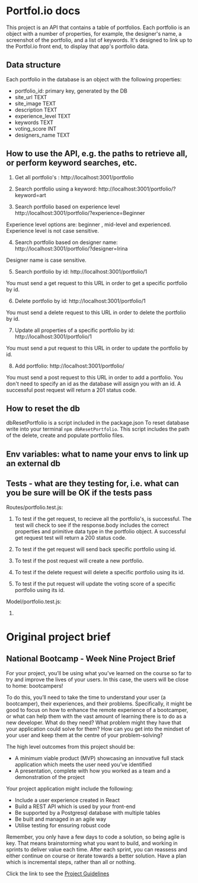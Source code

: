 # Portfol.io docs

This project is an API that contains a table of portfolios. Each portfolio is an object with a number of properties, for example, the designer's name, a screenshot of the portfolio, and a list of keywords. It's designed to link up to the Portfol.io front end, to display that app's portfolio data.

## Data structure

Each portfolio in the database is an object with the following properties:

- portfolio_id: primary key, generated by the DB
- site_url TEXT
- site_image TEXT
- description TEXT
- experience_level TEXT
- keywords TEXT
- voting_score INT
- designers_name TEXT


## How to use the API, e.g. the paths to retrieve all, or perform keyword searches, etc.

1. Get all portfolio's : 
 http://localhost:3001/portfolio


2. Search portfolio using a keyword: 
 http://localhost:3001/portfolio/?keyword=art


 3. Search portfolio based on experience level 
http://localhost:3001/portfolio/?experience=Beginner

Experience level options are: beginner , mid-level and experienced. 
Experience level is not case sensitive.

4. Search portfolio based on designer name:
http://localhost:3001/portfolio/?designer=Irina

Designer name is case sensitive.


5. Search portfolio by id:
http://localhost:3001/portfolio/1

You must send a get request to this URL in order to get a specific portfolio by id. 



6. Delete portfolio by id:
http://localhost:3001/portfolio/1

You must send a delete request to this URL in order to delete the portfolio by id. 


7. Update all properties of a specific portfolio by id:
http://localhost:3001/portfolio/1

You must send a put request to this URL in order to update the portfolio by id. 


8. Add portfolio: 
http://localhost:3001/portfolio/

You must send a post request to this URL in order to add a portfolio. You don't need to specify an id as the database will assign you with an id. A successful post request will return a 201 status code. 


## How to reset the db 
dbResetPortfolio is a script included in the package.json
To reset database write into your terminal `npm dbResetPortfolio`. This script includes the path of the delete, create and  populate portfolio files. 

## Env variables: what to name your envs to link up an external db

## Tests - what are they testing for, i.e. what can you be sure will be OK if the tests pass

Routes/portfolio.test.js: 
1. To test if the get request, to recieve all the portfolio's, is successful. The test will check to see if the response.body includes the correct properties and primitive data type in the portfolio object. A successful get request test will return a 200 status code. 

2. To test if the get request will send back specific portfolio using id. 

3. To test if the post request will create a new portfolio. 

4. To test if the delete request will delete a specific portfolio using its id. 

5. To test if the put request will update the voting score of a specific portfolio using its id. 


Model/portfolio.test.js: 
 
1. 

# Original project brief

## National Bootcamp - Week Nine Project Brief

For your project, you’ll be using what you’ve learned on the course so far to try and improve the lives of your users. In this case, the users will be close to home: bootcampers!

To do this, you’ll need to take the time to understand your user (a bootcamper), their experiences, and their problems. Specifically, it might be good to focus on how to enhance the remote experience of a bootcamper, or what can help them with the vast amount of learning there is to do as a new developer. What do they need? What problem might they have that your application could solve for them? How can you get into the mindset of your user and keep them at the centre of your problem-solving?

The high level outcomes from this project should be:

-   A minimum viable product (MVP) showcasing an innovative full stack application which meets the user need you’ve identified
-   A presentation, complete with how you worked as a team and a demonstration of the project

Your project application might include the following:

-   Include a user experience created in React
-   Build a REST API which is used by your front-end
-   Be supported by a Postgresql database with multiple tables
-   Be built and managed in an agile way
-   Utilise testing for ensuring robust code

Remember, you only have a few days to code a solution, so being agile is key. That means brainstorming what you want to build, and working in sprints to deliver value each time. After each sprint, you can reassess and either continue on course or iterate towards a better solution. Have a plan which is incremental steps, rather than all or nothing.

Click the link to see the [Project Guidelines](https://github.com/SchoolOfCode/project-guidelines/blob/master/project-week.md)
